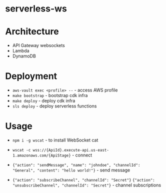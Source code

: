 # serverless-ws

# Architecture
- API Gateway websockets
- Lambda
- DynamoDB

# Deployment
- `aws-vault exec <profile> --` - access AWS profile
- `make bootstrap` - bootstrap cdk infra
- `make deploy` - deploy cdk infra
- `sls deploy` - deploy serverless functions

# Usage
  
 - `npm i -g wscat` - to install WebSocket cat

- `wscat -c wss://{ApiId}.execute-api.us-east-1.amazonaws.com/{ApiStage}` - connect

- `{"action": "sendMessage", "name": "johndoe", "channelId": "General", "content": "hello world!"}` - send message

- `{"action": "subscribeChannel", "channelId": "Secret"}` `{"action": "unsubscribeChannel", "channelId": "Secret"}` - channel subscriptions
